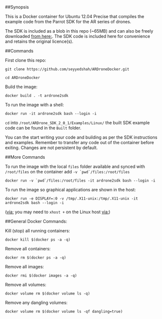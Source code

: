 ##Synopsis

This is a Docker container for Ubuntu 12.04 Precise that compiles the example code from the Parrot SDK for the AR series of drones.

The SDK is included as a blob in this repo (~65MB) and can also be freely downloaded [from here:](http://developer.parrot.com/docs/SDK2/ARDrone_SDK_2_0_1.zip). The SDK code is included here for convenience and retains the original licence(s).

##Commands

First clone this repo:

`git clone https://github.com/seyyedshah/ARDroneDocker.git`

`cd ARDroneDocker`

Build the image:

`docker build . -t ardrone2sdk`

To run the image with a shell:

`docker run -it ardrone2sdk bash --login -i`

`cd` into `/root/ARDrone_SDK_2_0_1/Examples/Linux/` the built SDK example code can be found in the `Built` folder.

You can the start writing your code and building as per the SDK instructions and examples. Remember to transfer any code out of the container before exiting. Changes are not persistent by default.

##More Commands

To run the image with the local `files` folder available and synced with `/root/files` on the container add ``-v `pwd`/files:/root/files``

``docker run -v `pwd`/files:/root/files -it ardrone2sdk bash --login -i``

To run the image so graphical applications are shown in the host:

`docker run -e DISPLAY=:0 -v /tmp/.X11-unix:/tmp/.X11-unix -it ardrone2sdk bash --login -i`

([via:](http://fabiorehm.com/blog/2014/09/11/running-gui-apps-with-docker/) you may need to `xhost +` on the Linux host [via:](http://stackoverflow.com/questions/28392949/running-chromium-inside-docker-gtk-cannot-open-display-0))

##General Docker Commands:

Kill (stop) all running containers:

`docker kill $(docker ps -a -q)`

Remove all containers:

`docker rm $(docker ps -a -q)`

Remove all images:

`docker rmi $(docker images -a -q)`

Remove all volumes:

`docker volume rm $(docker volume ls -q)`

Remove any dangling volumes:

`docker volume rm $(docker volume ls -qf dangling=true)`


